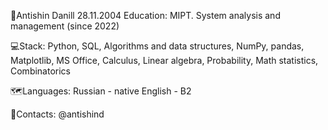 👋Antishin Danill 28.11.2004 Education: MIPT. System analysis and management (since 2022)

💻Stack: Python, SQL, Algorithms and data structures, NumPy, pandas, Matplotlib, MS Office, Calculus, Linear algebra, Probability, Math statistics, Combinatorics

🗺Languages: Russian - native English - B2

📱Contacts: @antishind
